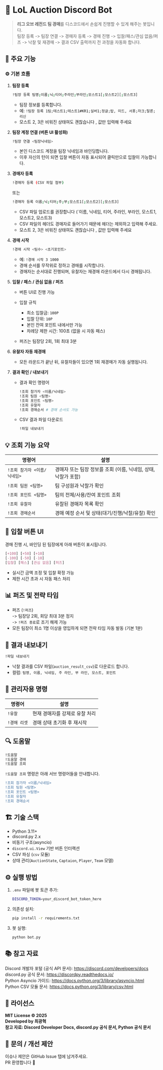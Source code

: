 # 🎯 LoL Auction Discord Bot
>  **리그 오브 레전드 팀 경매**를 디스코드에서 손쉽게 진행할 수 있게 해주는 봇입니다.  
> 팀장 등록 -> 팀장 연결 -> 경매자 등록 -> 경매 진행 -> 입찰/패스/관심 없음/퍼즈 -> 낙찰 및 재경매 -> 결과 CSV 출력까지 전 과정을 자동화 합니다.


## 🧩 주요 기능

### ⚙️ 기본 흐름

1. **팀장 등록**
   ```bash
   !팀장 등록 팀명;이름;닉;티어;주라인;부라인;모스트1[;모스트2][;모스트3]
   ```
   - 팀장 정보를 등록합니다.
   - 예: `!팀장 등록 1팀;테스트1;테스트1#KR1;실버1;정글;탑, 미드, 서폿;자크;탈론;리신`
   - 모스트 2, 3은 비워진 상태여도 괜찮습니다 , 값만 입력해 주세요

2. **팀장 계정 연결 (버튼 UI 활성화)**
    ```bash
    !팀장 연결 <팀장닉네임>
    ```
    - 본인 디스코드 계정을 팀장 닉네임과 바인딩합니다.
    - 이후 자신의 턴이 되면 입찰 버튼이 자동 표시되어 클릭만으로 입찰이 가능합니다.

3. **경매자 등록**
    ```bash
    !경매자 등록 (CSV 파일 첨부)
    ```
    또는
    ```bash
    !경매자 등록 이름;닉;티어;주;부;모스트1[;모스트2][;모스트3]
    ```
    - CSV 파일 업로드를 권장합니다 (`이름, 닉네임, 티어, 주라인, 부라인, 모스트1, 모스트2, 모스트3)
    - CSV 파일의 헤더도 경매자로 들어가기 때문에 헤더는 제외하고 입력해 주세요.
    - 모스트 2, 3은 비워진 상태여도 괜찮습니다 , 값만 입력해 주세요

4. **경매 시작**
    ```bash
    !경매 시작 <팀수> <초기포인트>
    ```
    - 예: `!경매 시작 3 1000`
    - 경매 순서를 무작위로 정하고 경매를 시작합니다.
    - 경매자는 순서대로 진행되며, 유찰자는 재경매 라운드에서 다시 경매됩니다.

5. **입찰 / 패스 / 관심 없음 / 퍼즈**
    - 버튼 UI로 진행 가능

    - 입찰 규칙
        - 최소 입찰금: `100P`
        - 입찰 단위: `10P`
        - 본인 잔여 포인트 내에서만 가능
        - 차례당 제한 시간: 100초 (없을 시 자동 패스)
    - 퍼즈는 팀장당 2회, 1회 최대 3분

6. **유찰자 자동 재경매**
    - 모든 라운드가 끝난 뒤, 유찰자들이 있으면 1회 재경매가 자동 실행됩니다.

7. **결과 확인 / 내보내기**
    - 결과 확인 명령어
        ```bash
        !조회 참가자 <이름/닉네임>
        !조회 팀원 <팀명>
        !조회 포인트 <팀명>
        !조회 유찰자
        !조회 경매순서 # 경매 순서도 가능
        ```
    - CSV 결과 파일 다운로드
        ```bash
        !파일 내보내기
        ```


## 💡 조회 기능 요약
| 명령어                | 설명                                     |
| ------------------ | -------------------------------------- |
| `!조회 참가자 <이름/닉네임>` | 경매자 또는 팀장 정보를 조회 (이름, 닉네임, 상태, 낙찰가 포함) |
| `!조회 팀원 <팀명>`      | 팀 구성원과 낙찰가 확인                          |
| `!조회 포인트 <팀명>`     | 팀의 전체/사용/잔여 포인트 조회                     |
| `!조회 유찰자`          | 유찰된 경매자 목록 확인                          |
| `!조회 경매순서`         | 경매 예정 순서 및 상태(대기/진행/낙찰/유찰) 확인          |

## 🧮 입찰 버튼 UI
경매 진행 시, 바인딩 된 팀장에게 아래 버튼이 표시됩니다.
```css
[+100] [+50] [+10]
[-100] [-50] [-10]
[입찰] [패스] [관심 없음] [퍼즈]
```
- 실시간 금액 조정 및 입찰 확정 가능
- 제한 시간 초과 시 자동 패스 처리

## 📊 퍼즈 및 전략 타임
- 퍼즈 (`!퍼즈`)  
    -> 팀장당 2회, 회당 최대 3분 정지  
    -> `!퍼즈 종료`로 조기 해제 가능  
- 모든 팀장이 최소 1명 이상을 영입하게 되면 전략 타임 자동 발동 (기본 1분)

## 📁 결과 내보내기
```bash
!파일 내보내기
```
- 낙찰 결과를 CSV 파일(`auction_result_csv`)로 다운로드 합니다.
- 컬럼: `팀명, 이름, 닉네임, 주 라인, 부 라인, 모스트, 포인트`

## 🧰 관리자용 명령
| 명령어      | 설명                |
| -------- | ----------------- |
| `!유찰`    | 현재 경매자를 강제로 유찰 처리 |
| `!경매 리셋` | 경매 상태 초기화 후 재시작   |

## 🔍 도움말
```bash
!도움말
!도움말 경매
!도움말 조회
```
`!도움말 조회` 명령은 아래 서브 명령어들을 안내합니다.
```diff
!조회 참가자 <이름/닉네임>
!조회 팀원 <팀명>
!조회 포인트 <팀명>
!조회 유찰자
!조회 경매순서
```

## 🏗️ 기술 스택
- Python 3.11+
- discord.py 2.x
- 비동기 구조(asyncio)
- `discord.ui.View` 기반 버튼 인터랙션
- CSV 파싱 (`csv` 모듈)
- 상태 관리(`AuctionState`, `Captaion`, `Player`, `Team` 모델)

## ⚙️ 실행 방법
1. `.env` 파일에 봇 토큰 추가:
    ```bash
    DISCORD_TOKEN=your_discord_bot_token_here
    ```
2. 의존성 설치:
    ```bash
    pip install -r requirements.txt
    ```
3. 봇 실행:
    ```bash
    python bot.py
    ```

## 📚 참고 자료
Discord 개발자 포털 (공식 API 문서): https://discord.com/developers/docs  
discord.py 공식 문서: https://discordpy.readthedocs.io/  
Python Asyncio 가이드: https://docs.python.org/3/library/asyncio.html  
Python CSV 모듈 문서: https://docs.python.org/3/library/csv.html

## 📜 라이선스
**MIT License © 2025  
Developed by 최광혁  
참고 자료: Discord Developer Docs, discord.py 공식 문서, Python 공식 문서**

## 💬 문의 / 개선 제안
이슈나 제안은 GitHub Issue 탭에 남겨주세요.  
PR 환영합니다 🚀